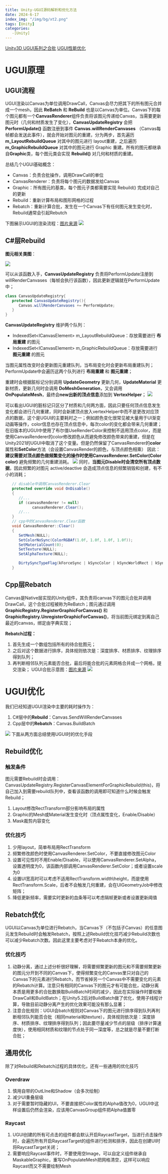 ```yaml
---
title: Unity-UGUI源码解析和优化方法
date: 2024-6-17
index_img: "/img/bg/xt2.png"
tags: [Unity]
categories: 
   -[Unity]
---
```


<!-- more -->

[Unity3D UGUI系列之合批](https://blog.csdn.net/sinat_25415095/article/details/112388638)
[UGUI性能优化](https://www.drflower.top/posts/aad79bf1)

# UGUI原理

## UGUI流程

UGUI渲染以Canvas为单位调用DrawCall，Canvas会尽力把其下的所有图元合并成一个mesh，因此 **ReBatch** 和 **ReBuild** 也是以Canvas为单位。Canvas下的每个图元都有一个**CanvasRenderer**组件负责将该图元传递给Canvas，当需要更新图元时（几何和材质发生了变化），**CanvasUpdateRegistry** 会把 **PerformUpdate()** 函数注册到事件 **Canvas.willRenderCanvases** （Canvas每帧都会发送此事件），就会开始对图元的重建，分为两步，首先遍历 **m_LayoutRebuildQueue** 对其中的图元进行 layout重建，之后遍历 **m_GraphicRebuildQueue** 对其中的图元进行 Graphic 重建。所有的图元都继承自**Graphic**类，每个图元类会实现 **Rebuild()** 对几何和材质的重建。

总结几个UGUI基础概念：
- Canvas：负责合批操作，调用DrawCall的单位
- CanvasRenderer：负责将每个图元的数据发给Canvas
- Graphic：所有图元的基类，每个图元子类都需要实现 Rebuild() 完成对自己的更新
- Rebuild：重新计算布局和图形网格的过程
- Rebatch：重新计算合批，发生在一个Canvas下有任何图元发生变化时，Rebuild通常会引起Rebutch

下图展示UGUI的渲染流程：[图片来源](https://km.woa.com/articles/show/454768?kmref=search&from_page=1&no=3)
![](/article_img/2024-06-21-11-31-28.png)

## C#层Rebuild

**图元相关类图**：

![](/article_img/UGUI图元类图.png)

可以从该函数入手，**CanvasUpdateRegistry** 负责将PerformUpdate注册到willRenderCanvases（每帧会执行该函数），因此更新逻辑就在PerformUpdate中；
```csharp
class CanvasUpdateRegistry{
   protected CanvasUpdateRegistry(){
      Canvas.willRenderCanvases += PerformUpdate;
   }
}
```
**CanvasUpdateRegistry** 维护两个队列：
- IndexedSet\<ICanvasElement> m_LayoutRebuildQueue：存放需要进行 **布局重建** 的图元
- IndexedSet\<ICanvasElement> m_GraphicRebuildQueue：存放需要进行 **图元重建** 的图元

当图元属性改变时会更新图元重建队列，当布局变化时会更新布局重建队列；PerformUpdate中会遍历这两个队列进行 **布局重建** 和 **图元重建**；

重建时会根据脏标记分别调用 **UpdateGeometry** 更新几何，**UpdateMaterial** 更新材质，更新几何时会调用 **DoMeshGeneration**，又会调用 **OnPopulateMesh**，最终会**new出新的顶点信息**添加到 **VertexHelper**；
![](/article_img/Rebuild函数调用.png)

可以看出UGUI的脏标记只区分了材质和几何两方面，因此只要任何顶点信息发生变化都会进行几何重建，同时会新建顶点放入vertexHelper中而不是更改对应顶点的数据，这个是UGUI的主要耗时之一；例如颜色变化很常见被大量用于UI渐变动画等操作，color信息也存在顶点信息中，每次color的变化都会带来几何重建；在旧版本的UGUI中使用了布尔值UseRenderColor来控制不适用顶点color，而是使用CanvasRenderer的color修改颜色从而避免修改颜色带来的重建，但是在Unity2021的UGUI中取消了这个变量。但是仍然保留了CanvasRenderer的**color**属性和**SetColor**方法（会设置CanvasRender的颜色，与顶点颜色相乘）
因此：**建议需要对顶点颜色做频繁变化的操作时使用CanvasRenderer.SetColor(Color color)** 避免频繁的几何重建消耗。
![](/article_img/2024-07-26-11-21-28.png)
同时，**当图元Disable时会清空所有顶点数据**，因此频繁的对图元 active/deactive 会造成顶点信息的频繁销毁和创建，有不小的消耗；
```csharp
   // disable中调用CanvasRenderer.Clear
   protected override void OnDisable()
   {
      //...
      if (canvasRenderer != null)
            canvasRenderer.Clear();
      //...
   }
   // cpp中的CanvasRenderer.Clear函数
   void CanvasRenderer::Clear()
   {
      SetMesh(NULL);
      SetColorNoSync(ColorRGBAf(1.0f, 1.0f, 1.0f, 1.0f));
      SetMaterialCount(0);
      SetTexture(NULL);
      SetAlphaTexture(NULL);

      DirtySyncTypeFlag(kForceSync | kSyncColor | kSyncWorldRect | kSyncBounds | kSyncVertexPtr | kSyncMaterial);
   }
```

## Cpp层Rebatch

Canvas是Native层实现的Unity组件，其负责将canvas下的图元合批并调用DrawCall，这个合批过程被称为ReBatch；图元通过调用 **GraphicRegistry.RegisterGraphicForCanvas()** 和 **GraphicRegistry.UnregisterGraphicForCanvas()**，将当前图元绑定到离自己最近的canvas，绑定由字典实现；

**Rebatch过程：**
1. 首先生成一个数组包括所有的待合批图元；
2. 之后对这个数据进行排序，具体规则依次是：深度排序、材质排序、纹理排序得到队列；
3. 再判断相邻队列元素能否合批，最后将能合批的元素网格合并成一个网格，提交渲染；
UGUI合批示意图：[图片来源](https://km.woa.com/articles/show/454768?kmref=search&from_page=1&no=3)
![](/article_img/2024-06-21-14-27-58.png)

# UGUI优化

我们已经知道UGUI渲染中主要的耗时操作为：
1. C#层中的**Rebuild**：Canvas.SendWillRenderCanvases
2. Cpp层中的**Rebatch**：Canvas.BuildBatch

![](/article_img/2024-07-26-14-55-46.png)
下面从两方面总结使用UGUI时的优化手段

## Rebuild优化

### 触发条件

图元需要Rebuild时会调用：CanvasUpdateRegistry.RegisterCanvasElementForGraphicRebuild(this)，将自己加入到需要rebuild队列中，查看该函数的调用即可知道什么时候会触发Rebuild；

1. Layout修改RectTransform部分影响布局的属性
2. Graphic的Mesh或Material发生变化时（顶点属性变化，Enable/Disable）
3. Mask裁剪内容变化

### 优化技巧

1. 少用layout，简单布局用RectTransform
2. 频繁修改颜色时使用CanvasRenderer.SetColor，不要直接修改图元Color
3. 设置可见性时不用Enable/Disable，可以使用CanvasRenderer.SetAlpha，设置透明度为0，该函数内部调用CanvasRenderer.SetColor；或者设置scale为0
4. 设置UI宽高时可以考虑不适用RectTransform.width\height，而是使用RectTransform.Scale，后者不会触发几何重建，会在UIGeometryJob中修改矩阵；
5. 降低更新频率，需要实时更新的血条等可以考虑隔帧更新或者设置更新阈值

## Rebatch优化

UGUI以Canvas为单位进行Rebatch，当Canvas下（不包括子Canvas）的任意图元发生Rebuild时会触发Rebatch，按照上述Rebuild优化技巧减少Rebuild次数也可以减少Rebatch次数。因此这里主要考虑对于Rebatch本身的优化。

### 优化技巧

1. 动静分离，通过上述分析很好理解，将需要频繁更新的图元和不需要频繁更新的图元分开到不同的Canvas下，使得频繁变化的Canvas里只对自己的Canvas下的元素进行Rebatch，而节省掉另一个Canvas中不需要变化的元素的Rebatch计算。注意只有相同的Canvas下的图元才有可能合批，动静分离本质是用更多的合批数换取BuildBatch时间的减少，因此在实际操作时要权衡DrawCall和BuildBatch；在Unity5.2后对BuildBatch做了优化，使用子线程计算，导致目前动静分离产生的优化效果可能没有那么显著；
2. 注意合批规则：UGUI会batch规则对Canvas下的图元进行排序得到队列再判断相邻队列能否合批（相同material和texture），具体规则依次是：深度排序、材质排序、纹理排序得到队列；因此要尽量减少节点的层级（排序计算速度快），使用相同材质和纹理的节点处于同一深度等，总之就是尽量不要打断合批；

## 通用优化

除了对Rebuild和Rebatch过程的具体优化，还有一些通用的优化技巧

### Overdraw

1. 慎用自带的OutLIne和Shadow（会多次绘制）
2. 减少UI重叠层级
3. 对于需要暂时隐藏的UI，不要直接把Color属性的Alpha值改为0，UGUI中这样设置后仍然会渲染，应该用CanvasGroup组件把Alpha值置零

### Raycast

1. UGUI创建的所有可点击的组件都会默认开启RaycastTarget，当进行点击操作时，会遍历所有开启RaycastTarget的组件进行检测和排序，因此在创建UI时将RaycastTarget关闭；
2. 需要响应Raycast事件时，不要使用空Image，可以自定义组件继承自MaskableGraphic，重写OnPopulateMesh把网格清空，这样可以响应Raycast而又不需要绘制Mesh